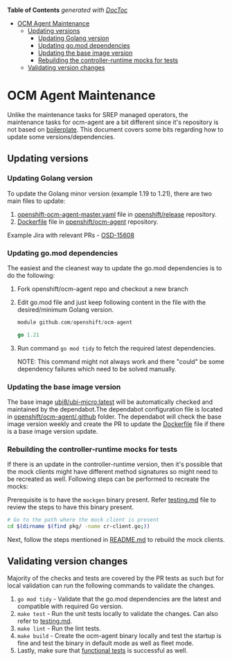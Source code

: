 <!-- START doctoc generated TOC please keep comment here to allow auto update -->
<!-- DON'T EDIT THIS SECTION, INSTEAD RE-RUN doctoc TO UPDATE -->
**Table of Contents**  *generated with [DocToc](https://github.com/thlorenz/doctoc)*

- [OCM Agent Maintenance](#ocm-agent-maintenance)
  - [Updating versions](#updating-versions)
    - [Updating Golang version](#updating-golang-version)
    - [Updating go.mod dependencies](#updating-gomod-dependencies)
    - [Updating the base image version](#updating-the-base-image-version)
    - [Rebuilding the controller-runtime mocks for tests](#rebuilding-the-controller-runtime-mocks-for-tests)
  - [Validating version changes](#validating-version-changes)

<!-- END doctoc generated TOC please keep comment here to allow auto update -->

# OCM Agent Maintenance

Unlike the maintenance tasks for SREP managed operators, the maintenance tasks for ocm-agent are a bit different since it's repository is not based on [boilerplate](https://github.com/openshift/boilerplate). This document covers some bits regarding how to update some versions/dependencies.

## Updating versions

### Updating Golang version

To update the Golang minor version (example 1.19 to 1.21), there are two main files to update:

1. [openshift-ocm-agent-master.yaml](https://github.com/openshift/release/blob/master/ci-operator/config/openshift/ocm-agent/openshift-ocm-agent-master.yaml) file in [openshift/release](https://github.com/openshift/release) repository.
2. [Dockerfile](https://github.com/openshift/ocm-agent/blob/master/build/Dockerfile) file in [openshift/ocm-agent](https://github.com/openshift/ocm-agent) repository.

Example Jira with relevant PRs - [OSD-15608](https://issues.redhat.com/browse/OSD-15608)

### Updating go.mod dependencies

The easiest and the cleanest way to update the go.mod dependencies is to do the following:

1. Fork openshift/ocm-agent repo and checkout a new branch
2. Edit go.mod file and just keep following content in the file with the desired/minimum Golang version.

    ```go
    module github.com/openshift/ocm-agent

    go 1.21
    ```

3. Run command `go mod tidy` to fetch the required latest dependencies.

    NOTE: This command might not always work and there "could" be some dependency failures which need to be solved manually.

### Updating the base image version

The base image [ubi8/ubi-micro:latest](https://catalog.redhat.com/software/containers/ubi8/ubi-micro/5ff3f50a831939b08d1b832a?tag=latest) will be automatically checked and maintained by the dependabot.The dependabot configuration file is located in [openshift/ocm-agent/.github](https://github.com/openshift/ocm-agent/tree/master/.github) folder. The dependabot will check the base image version weekly and create the PR to update the [Dockerfile](https://github.com/openshift/ocm-agent/blob/master/build/Dockerfile) file if there is a base image version update.

### Rebuilding the controller-runtime mocks for tests

If there is an update in the controller-runtime version, then it's possible that the mock clients might have different method signatures so might need to be recreated as well. Following steps can be performed to recreate the mocks:

Prerequisite is to have the `mockgen` binary present. Refer [testing.md](testing.md) file to review the steps to have this binary present.

```bash
# Go to the path where the mock client is present
cd $(dirname $(find pkg/ -name cr-client.go;))
```

Next, follow the steps mentioned in [README.md](../pkg/util/test/generated/mocks/client/README.md) to rebuild the mock clients.

## Validating version changes

Majority of the checks and tests are covered by the PR tests as such but for local validation can run the following commands to validate the changes.

1. `go mod tidy` - Validate that the go.mod dependencies are the latest and compatible with required Go version.
2. `make test` - Run the unit tests locally to validate the changes. Can also refer to [testing.md](testing.md).
3. `make lint` - Run the lint tests.
4. `make build` - Create the ocm-agent binary locally and test the startup is fine and test the binary in default mode as well as fleet mode.
5. Lastly, make sure that [functional tests](testing.md#functional-tests) is successful as well.
